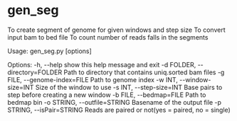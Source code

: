 # gen_seg
To create segment of genome for given windows and step size
To convert input bam to bed file
To count number of reads falls in the segments

Usage: gen_seg.py [options]

Options:
  -h, --help  show this help message and exit
  -d FOLDER, --directory=FOLDER Path to directory that contains uniq.sorted bam files
  -g FILE, --genome-index=FILE  Path to genome index
  -w INT, --window-size=INT Size of the window to use
  -s INT, --step-size=INT Base pairs to step before creating a new window
  -b FILE, --bedmap=FILE  Path to bedmap bin
  -o STRING, --outfile=STRING Basename of the output file
  -p STRING, --isPair=STRING  Reads are paired or not(yes = paired, no = single)
